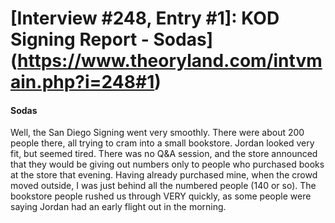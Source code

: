 # [Interview #248, Entry #1]: KOD Signing Report - Sodas](https://www.theoryland.com/intvmain.php?i=248#1)

#### Sodas

Well, the San Diego Signing went very smoothly. There were about 200 people there, all trying to cram into a small bookstore. Jordan looked very fit, but seemed tired. There was no Q&A session, and the store announced that they would be giving out numbers only to people who purchased books at the store that evening. Having already purchased mine, when the crowd moved outside, I was just behind all the numbered people (140 or so). The bookstore people rushed us through VERY quickly, as some people were saying Jordan had an early flight out in the morning.

